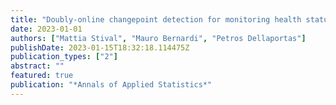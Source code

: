 ```yaml
---
title: "Doubly-online changepoint detection for monitoring health status during sports activities"
date: 2023-01-01
authors: ["Mattia Stival", "Mauro Bernardi", "Petros Dellaportas"]
publishDate: 2023-01-15T18:32:18.114475Z
publication_types: ["2"]
abstract: ""
featured: true
publication: "*Annals of Applied Statistics*"
---
```


